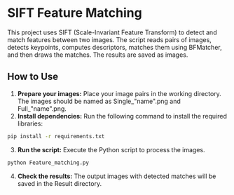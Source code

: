 # SIFT Feature Matching

This project uses SIFT (Scale-Invariant Feature Transform) to detect and match features between two images. The script reads pairs of images, detects keypoints, computes descriptors, matches them using BFMatcher, and then draws the matches. The results are saved as images.


## How to Use

1. **Prepare your images:** Place your image pairs in the working directory. The images should be named as Single_"name".png and Full_"name".png.
2. **Install dependencies:** Run the following command to install the required libraries:
```sh
pip install -r requirements.txt
```
3. **Run the script:** Execute the Python script to process the images.
```sh
python Feature_matching.py
```
4. **Check the results:** The output images with detected matches will be saved in the Result directory.